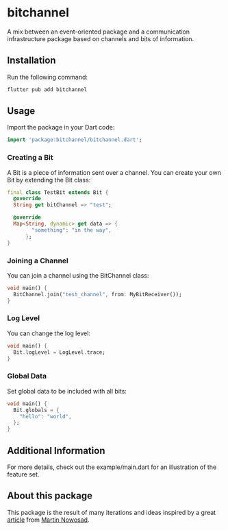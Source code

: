 # bitchannel
A mix between an event-oriented package and a communication infrastructure package based on channels and bits of information.

## Installation
Run the following command:
```bash
flutter pub add bitchannel
```

## Usage
Import the package in your Dart code:
```dart
import 'package:bitchannel/bitchannel.dart';
```

### Creating a Bit
A Bit is a piece of information sent over a channel. You can create your own Bit by extending the Bit class:

```dart
final class TestBit extends Bit {
  @override
  String get bitChannel => "test";

  @override
  Map<String, dynamic> get data => {
        "something": "in the way",
      };
}
```

### Joining a Channel
You can join a channel using the BitChannel class:

```dart
void main() {
  BitChannel.join("test_channel", from: MyBitReceiver());
}
```

### Log Level
You can change the log level:

```dart
void main() {
  Bit.logLevel = LogLevel.trace;
}
```

### Global Data
Set global data to be included with all bits:

```dart
void main() {
  Bit.globals = {
    "hello": "world",
  };
}
```

## Additional Information
For more details, check out the example/main.dart for an illustration of the feature set.

## About this package
This package is the result of many iterations and ideas inspired by a great [article](https://itnext.io/mvvm-in-flutter-from-scratch-17757b6433eb) from [Martin Nowosad](https://github.com/MrIceman).